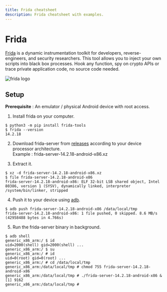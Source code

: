 ```yaml
---
title: Frida cheatsheet
description: Frida cheatsheet with examples.
---
```


# Frida

[Frida](https://frida.re/) is a dynamic instrumentation toolkit for developers, reverse-engineers, and security researchers.
This tool allows you to inject your own scripts into black box processes. Hook any function, spy on crypto APIs or trace private application code, no source code needed.

![frida logo](https://frida.re/img/logotype.svg)

## Setup

**Prerequisite** : An emulator / physical Android device with root access.

1. Install frida on your computer.

```shell
$ python3 -m pip install frida-tools
$ frida --version
14.2.18
```

2. Download frida-server from [releases](https://github.com/frida/frida/releases) according to your device processor architecture.<br>
Example : frida-server-14.2.18-android-x86.xz

3. Extract it.

```shell
$ xz -d frida-server-14.2.18-android-x86.xz
$ file frida-server-14.2.18-android-x86
frida-server-14.2.18-android-x86: ELF 32-bit LSB shared object, Intel 80386, version 1 (SYSV), dynamically linked, interpreter /system/bin/linker, stripped
```

4. Push it to your device using [adb](https://developer.android.com/studio/command-line/adb).

```shell
$ adb push frida-server-14.2.18-android-x86 /data/local/tmp
frida-server-14.2.18-android-x86: 1 file pushed, 0 skipped. 8.6 MB/s (42958488 bytes in 4.766s)
```

5. Run the frida-server binary in background.

```
$ adb shell
generic_x86_arm:/ $ id
uid=2000(shell) gid=2000(shell) ...
generic_x86_arm:/ $ su
generic_x86_arm:/ # id
uid=0(root) gid=0(root) ...
generic_x86_arm:/ # cd /data/local/tmp
generic_x86_arm:/data/local/tmp # chmod 755 frida-server-14.2.18-android-x86
generic_x86_arm:/data/local/tmp # ./frida-server-14.2.18-android-x86 &
[1] 9162
generic_x86_arm:/data/local/tmp #
```